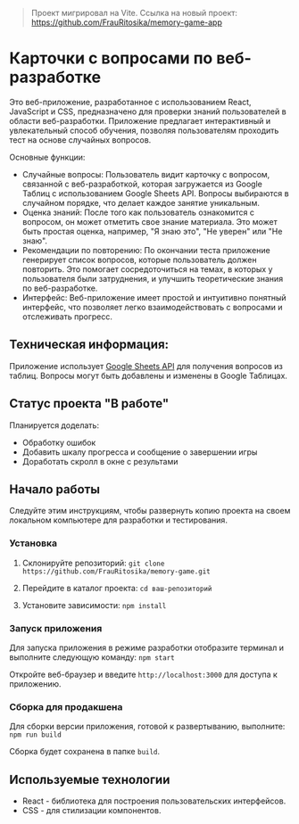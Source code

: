 > Проект мигрировал на Vite. Ссылка на новый проект: https://github.com/FrauRitosika/memory-game-app

# Карточки с вопросами по веб-разработке 

Это веб-приложение, разработанное с использованием React, JavaScript и CSS, предназначено для проверки знаний пользователей в области веб-разработки. Приложение предлагает интерактивный и увлекательный способ обучения, позволяя пользователям проходить тест на основе случайных вопросов.

Основные функции:
- Случайные вопросы: Пользователь видит карточку с вопросом, связанной с веб-разработкой, которая загружается из Google Таблиц с использованием Google Sheets API. Вопросы выбираются в случайном порядке, что делает каждое занятие уникальным.
- Оценка знаний: После того как пользователь ознакомится с вопросом, он может отметить свое знание материала. Это может быть простая оценка, например, "Я знаю это", "Не уверен" или "Не знаю". 
- Рекомендации по повторению: По окончании теста приложение генерирует список вопросов, которые пользователь должен повторить. Это помогает сосредоточиться на темах, в которых у пользователя были затруднения, и улучшить теоретические знания по веб-разработке.
- Интерфейс: Веб-приложение имеет простой и интуитивно понятный интерфейс, что позволяет легко взаимодействовать с вопросами и отслеживать прогресс.

## Техническая информация:

Приложение использует [Google Sheets API](https://developers.google.com/sheets/api/reference/rest) для получения вопросов из таблиц. Вопросы могут быть добавлены и изменены в Google Таблицах.

## Статус проекта "В работе" 

Планируется доделать:
  - Обработку ошибок
  - Добавить шкалу прогресса и сообщение о завершении игры
  - Доработать скролл в окне с результами

## Начало работы

Следуйте этим инструкциям, чтобы развернуть копию проекта на своем локальном компьютере для разработки и тестирования.

### Установка

1. Склонируйте репозиторий:
   `git clone https://github.com/FrauRitosika/memory-game.git`

2. Перейдите в каталог проекта:
   `cd ваш-репозиторий`

3. Установите зависимости:
   `npm install`
   
### Запуск приложения

Для запуска приложения в режиме разработки отобразите терминал и выполните следующую команду:
`npm start`

Откройте веб-браузер и введите `http://localhost:3000` для доступа к приложению.

### Сборка для продакшена

Для сборки версии приложения, готовой к развертыванию, выполните:
`npm run build`

Сборка будет сохранена в папке `build`.

## Используемые технологии

- React - библиотека для построения пользовательских интерфейсов.
- CSS - для стилизации компонентов.
